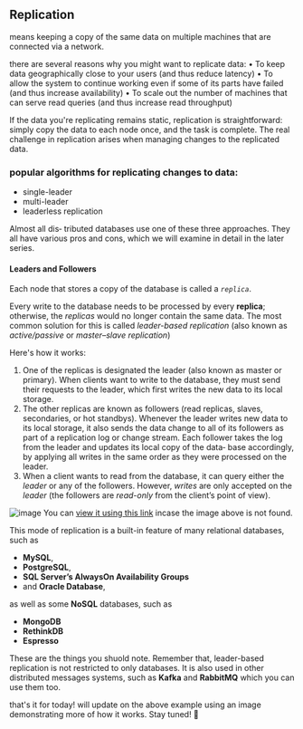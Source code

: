 ## **Replication** 
means keeping a copy of the same data on multiple machines that are
connected via a network.

there are several
reasons why you might want to replicate data:
• To keep data geographically close to your users (and thus reduce latency)
• To allow the system to continue working even if some of its parts have failed
(and thus increase availability)
• To scale out the number of machines that can serve read queries (and thus
increase read throughput)

If the data you're replicating remains static, replication is straightforward: simply copy the data to each node once, and the task is complete. The real challenge in replication arises when managing changes to the replicated data.

### popular algorithms for replicating changes to data:
- single-leader
- multi-leader
- leaderless replication

Almost all dis‐
tributed databases use one of these three approaches. They all have various pros and
cons, which we will examine in detail in the later series.


#### Leaders and Followers
Each node that stores a copy of the database is called a *`replica`*.

Every write to the database needs to be processed by every **replica**; otherwise, the *replicas* would no longer contain the same data. The most common solution for this is called *leader-based replication* (also known as *active/passive* or *master–slave replication*)

Here's how it works:
1. One of the replicas is designated the leader (also known as master or primary).
When clients want to write to the database, they must send their requests to the
leader, which first writes the new data to its local storage.
2. The other replicas are known as followers (read replicas, slaves, secondaries, or hot
standbys). Whenever the leader writes new data to its local storage, it also sends
the data change to all of its followers as part of a replication log or change stream.
Each follower takes the log from the leader and updates its local copy of the data‐
base accordingly, by applying all writes in the same order as they were processed
on the leader.
3. When a client wants to read from the database, it can query either the *leader* or any of the followers. However, *writes* are only accepted on the *leader* (the followers are *read-only* from the client’s point of view).

![image](https://github.com/Lochipi/SWE-Revision-Interview-Prep/assets/108942025/dc0491af-4056-4c63-ae31-fc493af1b423)
You can [view it using this link](https://drive.google.com/file/d/1-_c7BPgJdn80gNY98HxGMWoRB3_mp6WD/view?usp=sharing) incase the image above is not found.

This mode of replication is a built-in feature of many relational databases, such as 
- **MySQL**, 
- **PostgreSQL**, 
- **SQL Server’s AlwaysOn Availability Groups** 
- and **Oracle Database**, 

as well as some **NoSQL** databases, such as 
- **MongoDB**  
- **RethinkDB**
- **Espresso**

These are the things you shuold note. Remember that, leader-based replication is not restricted to only databases. It is also used in other distributed messages systems, such as **Kafka** and **RabbitMQ** which you can use them too.

that's it for today! will update on the above example using an image demonstrating more of how it works. Stay tuned! 🌟
